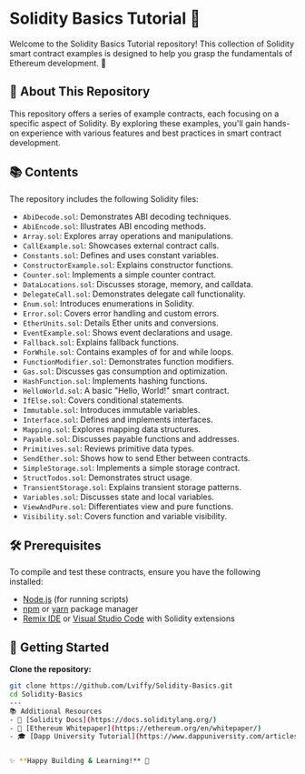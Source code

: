 # Solidity Basics Tutorial 📘

Welcome to the Solidity Basics Tutorial repository! This collection of Solidity smart contract examples is designed to help you grasp the fundamentals of Ethereum development. 🚀

## 📖 About This Repository

This repository offers a series of example contracts, each focusing on a specific aspect of Solidity. By exploring these examples, you'll gain hands-on experience with various features and best practices in smart contract development.

## 📚 Contents

The repository includes the following Solidity files:

- `AbiDecode.sol`: Demonstrates ABI decoding techniques.
- `AbiEncode.sol`: Illustrates ABI encoding methods.
- `Array.sol`: Explores array operations and manipulations.
- `CallExample.sol`: Showcases external contract calls.
- `Constants.sol`: Defines and uses constant variables.
- `ConstructorExample.sol`: Explains constructor functions.
- `Counter.sol`: Implements a simple counter contract.
- `DataLocations.sol`: Discusses storage, memory, and calldata.
- `DelegateCall.sol`: Demonstrates delegate call functionality.
- `Enum.sol`: Introduces enumerations in Solidity.
- `Error.sol`: Covers error handling and custom errors.
- `EtherUnits.sol`: Details Ether units and conversions.
- `EventExample.sol`: Shows event declarations and usage.
- `Fallback.sol`: Explains fallback functions.
- `ForWhile.sol`: Contains examples of for and while loops.
- `FunctionModifier.sol`: Demonstrates function modifiers.
- `Gas.sol`: Discusses gas consumption and optimization.
- `HashFunction.sol`: Implements hashing functions.
- `HelloWorld.sol`: A basic "Hello, World!" smart contract.
- `IfElse.sol`: Covers conditional statements.
- `Immutable.sol`: Introduces immutable variables.
- `Interface.sol`: Defines and implements interfaces.
- `Mapping.sol`: Explores mapping data structures.
- `Payable.sol`: Discusses payable functions and addresses.
- `Primitives.sol`: Reviews primitive data types.
- `SendEther.sol`: Shows how to send Ether between contracts.
- `SimpleStorage.sol`: Implements a simple storage contract.
- `StructTodos.sol`: Demonstrates struct usage.
- `TransientStorage.sol`: Explains transient storage patterns.
- `Variables.sol`: Discusses state and local variables.
- `ViewAndPure.sol`: Differentiates view and pure functions.
- `Visibility.sol`: Covers function and variable visibility.

## 🛠 Prerequisites

To compile and test these contracts, ensure you have the following installed:

- [Node.js](https://nodejs.org/) (for running scripts)
- [npm](https://www.npmjs.com/) or [yarn](https://yarnpkg.com/) package manager
- [Remix IDE](https://remix.ethereum.org/) or [Visual Studio Code](https://code.visualstudio.com/) with Solidity extensions

## 🚀 Getting Started

 **Clone the repository:**

   ```bash
   git clone https://github.com/Lviffy/Solidity-Basics.git
   cd Solidity-Basics
   ---
 📚 Additional Resources
- 📘 [Solidity Docs](https://docs.soliditylang.org/)
- 📜 [Ethereum Whitepaper](https://ethereum.org/en/whitepaper/)
- 🎓 [Dapp University Tutorial](https://www.dappuniversity.com/articles/solidity-tutorial)


✨ **Happy Building & Learning!** 🦄
